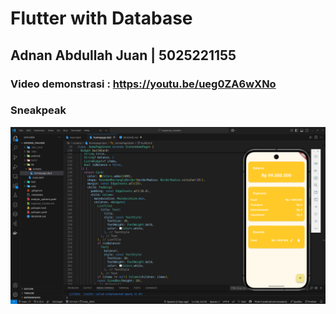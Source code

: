 # Flutter with Database

## Adnan Abdullah Juan | 5025221155

### Video demonstrasi : https://youtu.be/ueg0ZA6wXNo

### Sneakpeak

![sneakpeek](public/sneakpeek.png)
